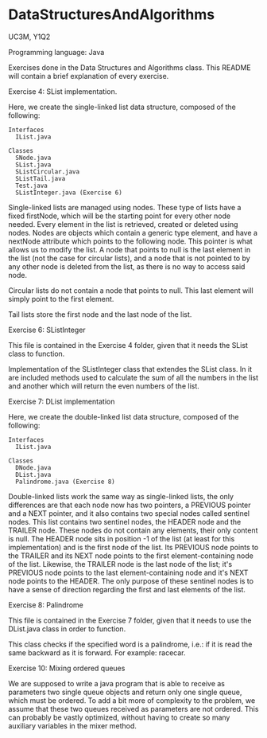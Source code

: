 # DataStructuresAndAlgorithms
UC3M, Y1Q2

Programming language: Java

Exercises done in the Data Structures and Algorithms class. This README will contain a brief explanation of every exercise.



Exercise 4: SList implementation.

  Here, we create the single-linked list data structure, composed of the following:
    
    Interfaces
      IList.java
      
    Classes
      SNode.java
      SList.java
      SListCircular.java
      SListTail.java
      Test.java
      SListInteger.java (Exercise 6)
      
  Single-linked lists are managed using nodes. These type of lists have a fixed firstNode, which will be the starting point for every other node needed. Every element in the list is retrieved, created or deleted using nodes. Nodes are objects which contain a generic type element, and have a nextNode attribute which points to the following node. This pointer is what allows us to modify the list. A node that points to null is the last element in the list (not the case for circular lists), and a node that is not pointed to by any other node is deleted from the list, as there is no way to access said node. 
  
  Circular lists do not contain a node that points to null. This last element will simply point to the first element.
  
  Tail lists store the first node and the last node of the list.



Exercise 6: SListInteger 

This file is contained in the Exercise 4 folder, given that it needs the SList class to function.

  Implementation of the SListInteger class that extendes the SList class. In it are included methods used to calculate the sum of all the numbers in the list and another which will return the even numbers of the list.



Exercise 7: DList implementation
  
  Here, we create the double-linked list data structure, composed of the following:
  
    Interfaces
      IList.java
      
    Classes
      DNode.java
      DList.java
      Palindrome.java (Exercise 8)
      
  Double-linked lists work the same way as single-linked lists, the only differences are that each node now has two pointers, a PREVIOUS pointer and a NEXT pointer, and it also contains two special nodes called sentinel nodes.
  This list contains two sentinel nodes, the HEADER node and the TRAILER node. These nodes do not contain any elements, their only content is null. The HEADER node sits in position -1 of the list (at least for this implementation) and is the first node of the list. Its PREVIOUS node points to the TRAILER and its NEXT node points to the first element-containing node of the list. Likewise, the TRAILER node is the last node of the list; it's PREVIOUS node points to the last element-containing node and it's NEXT node points to the HEADER.
  The only purpose of these sentinel nodes is to have a sense of direction regarding the first and last elements of the list.



Exercise 8: Palindrome

  This file is contained in the Exercise 7 folder, given that it needs to use the DList.java class in order to function.
  
  This class checks if the specified word is a palindrome, i.e.: if it is read the same backward as it is forward. For example: racecar.
  


Exercise 10: Mixing	ordered	queues

  We are supposed to write a java program that is able to receive as parameters two single queue objects and return only one single queue, which must be ordered. To add a bit more of complexity to the problem, we assume that these two queues received as parameters are not ordered. This can probably be vastly optimized, without having to create so many auxiliary variables in the mixer method.
  
